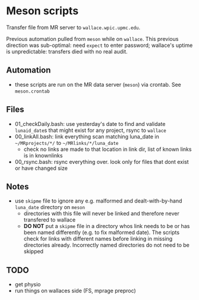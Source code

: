 # Meson scripts
Transfer file from MR server to `wallace.wpic.upmc.edu`. 

Previous automation pulled from `meson` while on `wallace`.  This previous direction was sub-optimal: need `expect` to enter password; wallace's uptime is unpredictable: transfers died with no real audit.

## Automation

 * these scripts are run on the MR data server (`meson`) via crontab. See `meson.crontab` 

## Files
 * 01_checkDaily.bash: use yesterday's date to find and validate `lunaid_date`s that might exist for any project, rsync to `wallace`
 * 00_linkAll.bash: link everything scan matching luna_date in `~/MRprojects/*/` to `~/MRlinks/*/luna_date`
   * check no links are made to that location in link dir, list of known links is in knownlinks
 * 00_rsync.bash: rsync everything over. look only for files that dont exist or have changed size

## Notes
 * use `skipme` file to ignore any e.g. malformed and dealt-with-by-hand `luna_date` directory on `meson`
   * directories with this file will never be linked and therefore never transfered to wallace
   * **DO NOT** put a `skipme` file in a directory whos link needs to be or has been named differently (e.g. to fix malformed date). The scripts check for links with different names before linking in missing directories already. Incorrectly named directories do not need to be skipped

## TODO
 * get physio
 * run things on wallaces side (FS, mprage preproc)

